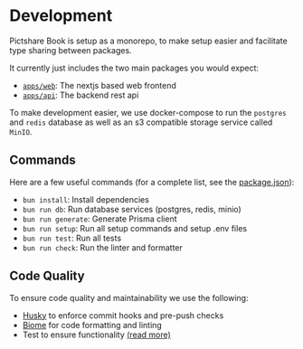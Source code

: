 # Development

Pictshare Book is setup as a monorepo, to make setup easier and facilitate type sharing between packages.

It currently just includes the two main packages you would expect:

- [`apps/web`](/apps/web): The nextjs based web frontend
- [`apps/api`](/apps/api): The backend rest api

To make development easier, we use docker-compose to run the `postgres` and `redis` database as well as an s3 compatible storage service called `MinIO`.

## Commands

Here are a few useful commands (for a complete list, see the [package.json](https://github.com/JulianKarhof/pictshare-book/blob/master/package.json)):

- `bun install`: Install dependencies
- `bun run db`: Run database services (postgres, redis, minio)
- `bun run generate`: Generate Prisma client
- `bun run setup`: Run all setup commands and setup .env files
- `bun run test`: Run all tests
- `bun run check`: Run the linter and formatter

## Code Quality

To ensure code quality and maintainability we use the following:

- [Husky](https://github.com/typicode/husky) to enforce commit hooks and pre-push checks
- [Biome](https://biomejs.dev/) for code formatting and linting
- Test to ensure functionality [(read more)](/docs/testing.md)
